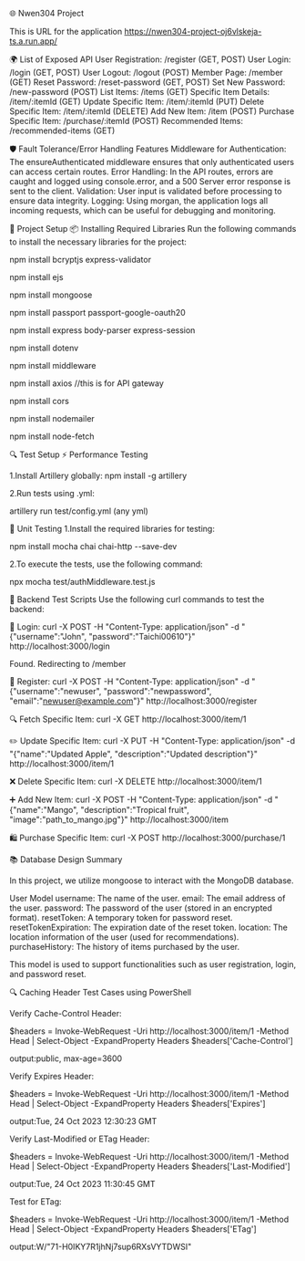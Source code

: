 🌐 Nwen304 Project

This is URL for the application
https://nwen304-project-oj6vlskeja-ts.a.run.app/

🌍 List of Exposed API
User Registration: /register (GET, POST)
User Login: /login (GET, POST)
User Logout: /logout (POST)
Member Page: /member (GET)
Reset Password: /reset-password (GET, POST)
Set New Password: /new-password (POST)
List Items: /items (GET)
Specific Item Details: /item/:itemId (GET)
Update Specific Item: /item/:itemId (PUT)
Delete Specific Item: /item/:itemId (DELETE)
Add New Item: /item (POST)
Purchase Specific Item: /purchase/:itemId (POST)
Recommended Items: /recommended-items (GET)

🛡️ Fault Tolerance/Error Handling Features
Middleware for Authentication: The ensureAuthenticated middleware ensures that only authenticated users can access certain routes.
Error Handling: In the API routes, errors are caught and logged using console.error, and a 500 Server error response is sent to the client.
Validation: User input is validated before processing to ensure data integrity.
Logging: Using morgan, the application logs all incoming requests, which can be useful for debugging and monitoring.


🚀 Project Setup
📦 Installing Required Libraries
Run the following commands to install the necessary libraries for the project:

npm install bcryptjs express-validator  

npm install ejs

npm install mongoose

npm install passport passport-google-oauth20

npm install express body-parser express-session      

npm install dotenv

npm install middleware

npm install axios  //this is for API gateway

npm install cors

npm install nodemailer

npm install node-fetch

🔍 Test Setup
⚡ Performance Testing

1.Install Artillery globally:
npm install -g artillery

2.Run tests using .yml:

artillery run test/config.yml (any yml)

🧪 Unit Testing
1.Install the required libraries for testing:

npm install mocha chai chai-http --save-dev

2.To execute the tests, use the following command:

npx mocha test/authMiddleware.test.js

🔧 Backend Test Scripts
Use the following curl commands to test the backend:

🛂 Login:
curl -X POST -H "Content-Type: application/json" -d "{\"username\":\"John\", \"password\":\"Taichi00610\"}" http://localhost:3000/login

Found. Redirecting to /member

📝 Register:
curl -X POST -H "Content-Type: application/json" -d "{\"username\":\"newuser\", \"password\":\"newpassword\", \"email\":\"newuser@example.com\"}" http://localhost:3000/register

🔍 Fetch Specific Item:
curl -X GET http://localhost:3000/item/1

✏️ Update Specific Item: 
curl -X PUT -H "Content-Type: application/json" -d "{"name":"Updated Apple", "description":"Updated description"}" http://localhost:3000/item/1

❌ Delete Specific Item:
curl -X DELETE http://localhost:3000/item/1

➕ Add New Item:
curl -X POST -H "Content-Type: application/json" -d "{"name":"Mango", "description":"Tropical fruit", "image":"path_to_mango.jpg"}" http://localhost:3000/item

🛍️ Purchase Specific Item:
curl -X POST http://localhost:3000/purchase/1

📚 Database Design Summary

In this project, we utilize mongoose to interact with the MongoDB database.

User Model
username: The name of the user.
email: The email address of the user.
password: The password of the user (stored in an encrypted format).
resetToken: A temporary token for password reset.
resetTokenExpiration: The expiration date of the reset token.
location: The location information of the user (used for recommendations).
purchaseHistory: The history of items purchased by the user.

This model is used to support functionalities such as user registration, login, and password reset.

🔍 Caching Header Test Cases using PowerShell

Verify Cache-Control Header:

$headers = Invoke-WebRequest -Uri http://localhost:3000/item/1 -Method Head | Select-Object -ExpandProperty Headers
$headers['Cache-Control']

output:public, max-age=3600

Verify Expires Header:

$headers = Invoke-WebRequest -Uri http://localhost:3000/item/1 -Method Head | Select-Object -ExpandProperty Headers
$headers['Expires']

output:Tue, 24 Oct 2023 12:30:23 GMT

Verify Last-Modified or ETag Header:

$headers = Invoke-WebRequest -Uri http://localhost:3000/item/1 -Method Head | Select-Object -ExpandProperty Headers
$headers['Last-Modified']

output:Tue, 24 Oct 2023 11:30:45 GMT

Test for ETag:

$headers = Invoke-WebRequest -Uri http://localhost:3000/item/1 -Method Head | Select-Object -ExpandProperty Headers
$headers['ETag']

output:W/"71-H0IKY7R1jhNj7sup6RXsVYTDWSI"




